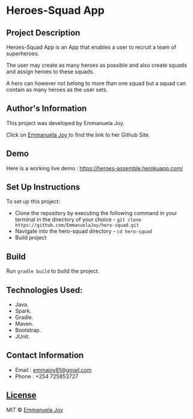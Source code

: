 # Heroes-Squad App

## Project Description

<p>Heroes-Squad App is an App that enables a user to recruit a team of superheroes.</p>

<p>The user may create as many heroes as possible and also create squads and assign heroes to these squads.</p>

<p>A hero can however not belong to more than one squad but a squad can contain as many heroes as the user sets.</p>


## Author's Information

<p>This project was developed by Emmanuela Joy.</p>

Click on [Emmanuela Joy ](https://github.com/EmmanuelaJoy) to find the link to her Github Site.

## Demo

Here is a working live demo : https://heroes-assemble.herokuapp.com/

## Set Up Instructions

To set up this project:
- Clone the repository by executing the following command in your terminal in the directory of your choice - `git clone https://github.com/EmmanuelaJoy/hero-squad.git`
- Navigate into the hero-squad directory - `cd hero-squad`
- Build project

## Build

Run `gradle build` to build the project.


## Technologies Used:

- Java.
- Spark.
- Gradle.
- Maven.
- Bootstrap.
- JUnit.


## Contact Information

- Email : emmajoy81@gmail.com
- Phone : +254 725853727

## [License](https://github.com/EmmanuelaJoy/githubSearch/blob/main/LICENSE)

MIT © [Emmanuela Joy ](https://github.com/EmmanuelaJoy)

